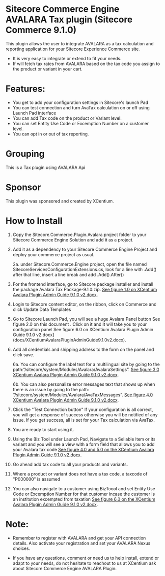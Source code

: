 ﻿
Sitecore Commerce Engine AVALARA Tax plugin (Sitecore Commerce 9.1.0)
======================================

This plugin allows the user to integrate AVALARA as a tax calculation and reporting application for your Sitecore Experience Commerce site. 
- It is very easy to integrate or extend to fit your needs.
- If will fetch tax rates from AVALARA based on the tax code you assign to the product or variant in your cart.



Features:
===========
- You get to add your configuration settings in Sitecore's launch Pad
- You can test connection and turn AvaTax calculation on or off using Launch Pad interface
- You can add Tax code on the product or Variant level.
- You can set Entity Use Code or Excemption Number on a customer level.
- You can opt in or out of tax reporting.


Grouping
========
This is a Tax plugin using AVALARA Api

Sponsor
=======
This plugin was sponsored and created by XCentium.

How to Install
==============

1.	Copy the Sitecore.Commerce.Plugin.Avalara project folder to your Sitecore Commerce Engine Solution and add it as a project.

2.	Add it as a dependency to your Sitecore Commerce Engine Project and deploy your commerce project as usual.

	2a. under Sitecore.Commerce.Engine project, open the file named SitecoreServicesConfigurationExtensions.cs, look for a line with .Add<CalculateCartTaxBlock>() after that line, insert a line break and add .Add<UpdateCartTaxBlock>().After<CalculateCartTaxBlock>()

3.	For the frontend interface, go to Sitecore package installer and install the package Avalara Tax Package-9.1.0.zip. [See figure 1.0 on XCentium Avalara Plugin Admin Guide 9.1.0 v2.docx](docs/XCentiumAvalaraPluginAdminGuide9.1.0v2.docx).

4.	Login to Sitecore content editor, on the ribbon, click on Commerce and click Update Data Templates
5.	Go to Sitecore Launch Pad, you will see a huge Avalara Panel button See figure 2.0 on this document . Click on it and it will take you to your configuration panel See figure 6.0 on XCentium Avalara Plugin Admin Guide 9.1.0 v2.docx](docs/XCentiumAvalaraPluginAdminGuide9.1.0v2.docx).
6.	Add all credentials and shipping address to the form on the panel and click save.

	6a.	You can configure the label text for a multilingual site by going to the path:“/sitecore/system/Modules/Avalara/AvalaraSettings”. [See figure 3.0 XCentium Avalara Plugin Admin Guide 9.1.0 v2.docx](docs/XCentiumAvalaraPluginAdminGuide9.1.0v2.docx).

	6b.	You can also personalize error messages text that shows up when there is an issue by going to the path: “/sitecore/system/Modules/Avalara/AvaTaxMessages”. [See figure 4.0 XCentium Avalara Plugin Admin Guide 9.1.0 v2.docx](docs/XCentiumAvalaraPluginAdminGuide9.1.0v2.docx).

7.	Click the "Test Connection button" If your configuration is all correct, you will get a response of success otherwise you will be notified of any issue. If you get success, all is set for your Tax calculation via AvaTax.

8.	You are ready to start using it.


9. Using the Biz Tool under Launch Pad, Navigate to a Sellable Item or its variant and you will see a view with a form field that allows you to add your Avalara tax code [See figure 4.0 and 5.0 on the XCentium Avalara Plugin Admin Guide 9.1.0 v2.docx](docs/AvalaraSetupReference.docx).

10. Go ahead add tax code to all your products and variants.

11. Where a product or variant does not have a tax code, a taxcode of "P000000" is assumed

12. You can also navigate to a customer using BizToool and set Entity Use Code or Excemption Number for that customer incase the customer is an institution excempted from taxation [See figure 6.0 on the XCentium Avalara Plugin Admin Guide 9.1.0 v2.docx](docs/AvalaraSetupReference.docx).


Note:
=====
- Remember to register with AVALARA and get your API connection details. Also activate your registration and set your AVALARA Nexus choices.

- If you have any questions, comment or need us to help install, extend or adapt to your needs, do not hesitate to reachout to us at XCentium ask about Sitecore Commerce Engine AVALARA Plugin.






